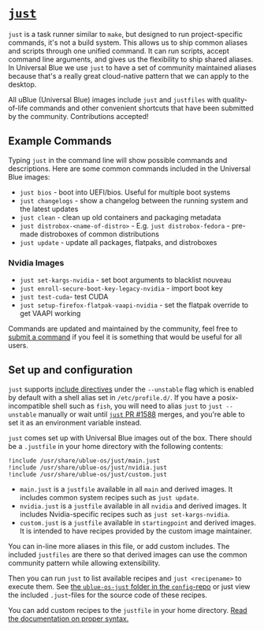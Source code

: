 # [`just`](https://just.systems)

`just` is a task runner similar to `make`, but designed to run project-specific commands, it's not a build system. This allows us to ship common aliases and scripts through one unified command. It can run scripts, accept command line arguments, and gives us the flexibility to ship shared aliases. In Universal Blue we use `just` to have a set of community maintained aliases because that's a really great cloud-native pattern that we can apply to the desktop.

All uBlue (Universal Blue) images include `just` and `justfiles` with quality-of-life commands and other convenient shortcuts that have been submitted by the community. Contributions accepted!

## Example Commands

Typing `just` in the command line will show possible commands and descriptions. Here are some common commands included in the Universal Blue images:

- `just bios` - boot into UEFI/bios. Useful for multiple boot systems
- `just changelogs` - show a changelog between the running system and the latest updates
- `just clean` - clean up old containers and packaging metadata
- `just distrobox-<name-of-distro>` - E.g. `just distrobox-fedora` - pre-made distroboxes of common distributions
- `just update` - update all packages, flatpaks, and distroboxes

### Nvidia Images

- `just set-kargs-nvidia` - set boot arguments to blacklist nouveau
- `just enroll-secure-boot-key-legacy-nvidia` - import boot key
- `just test-cuda`- test CUDA
- `just setup-firefox-flatpak-vaapi-nvidia` - set the flatpak override to get VAAPI working

Commands are updated and maintained by the community, feel free to [submit a command](https://github.com/ublue-os/config/tree/main/build/ublue-os-just) if you feel it is something that would be useful for all users.

## Set up and configuration

`just` supports [include directives](https://just.systems/man/en/chapter_52.html) under the `--unstable` flag which is enabled by default with a shell alias set in `/etc/profile.d/`. If you have a posix-incompatible shell such as `fish`, you will need to alias `just` to `just --unstable` manually or wait until [`just` PR #1588](https://github.com/casey/just/pull/1588) merges, and you're able to set it as an environment variable instead.

`just` comes set up with Universal Blue images out of the box. There should be a `.justfile` in your home directory with the following contents:

```just
!include /usr/share/ublue-os/just/main.just
!include /usr/share/ublue-os/just/nvidia.just
!include /usr/share/ublue-os/just/custom.just
```

- `main.just` is a `justfile` available in all `main` and derived images. It includes common system recipes such as `just update`.
- `nvidia.just` is a `justfile` available in all `nvidia` and derived images. It includes Nvidia-specific recipes such as `just set-kargs-nvidia`.
- `custom.just` is a `justfile` available in `startingpoint` and derived images. It is intended to have recipes provided by the custom image maintainer.

You can in-line more aliases in this file, or add custom includes. The included `justfiles` are there so that derived images can use the common community pattern while allowing extensibility.  

Then you can run `just` to list available recipes and `just <recipename>` to execute them. See [the `ublue-os-just` folder in the `config`-repo](https://github.com/ublue-os/config/tree/main/build/ublue-os-just) or just view the included `.just`-files for the source code of these recipes.

You can add custom recipes to the `justfile` in your home directory. [Read the documentation on proper syntax.](https://just.systems/man/en/chapter_18.html)
